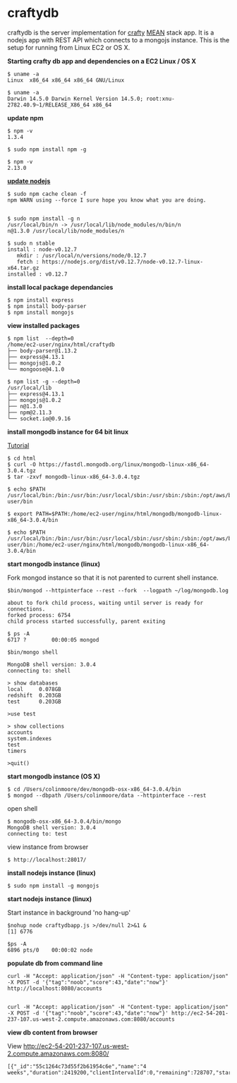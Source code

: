 # craftydb

craftydb is the server implementation for [crafty](https://github.com/col42dev/crafty) [MEAN](http://mean.io/#!/) stack app.
It is a nodejs app with REST API which connects to a mongojs instance.
This is the setup for running from Linux EC2 or OS X.

**Starting crafty db app and dependencies on a EC2 Linux / OS X**

    $ uname -a
    Linux  x86_64 x86_64 x86_64 GNU/Linux
    
    $ uname -a
    Darwin 14.5.0 Darwin Kernel Version 14.5.0; root:xnu-2782.40.9~1/RELEASE_X86_64 x86_64
    
**update npm**

    $ npm -v
    1.3.4
    
    $ sudo npm install npm -g
    
    $ npm -v
    2.13.0
    
**[update nodejs](http://stackoverflow.com/questions/8191459/how-to-update-node-js)**

    $ sudo npm cache clean -f
    npm WARN using --force I sure hope you know what you are doing.


    $ sudo npm install -g n
    /usr/local/bin/n -> /usr/local/lib/node_modules/n/bin/n
    n@1.3.0 /usr/local/lib/node_modules/n
    
    $ sudo n stable
    install : node-v0.12.7
       mkdir : /usr/local/n/versions/node/0.12.7
       fetch : https://nodejs.org/dist/v0.12.7/node-v0.12.7-linux-x64.tar.gz
    installed : v0.12.7
    
**install local package dependancies**

    $ npm install express
    $ npm install body-parser
    $ npm install mongojs

**view installed packages**

    $ npm list  --depth=0
    /home/ec2-user/nginx/html/craftydb
    ├── body-parser@1.13.2
    ├── express@4.13.1
    ├── mongojs@1.0.2
    └── mongoose@4.1.0
    
    $ npm list -g --depth=0
    /usr/local/lib
    ├── express@4.13.1
    ├── mongojs@1.0.2
    ├── n@1.3.0
    ├── npm@2.11.3
    └── socket.io@0.9.16


**install mongodb instance for 64 bit linux**

[Tutorial](http://docs.mongodb.org/manual/tutorial/install-mongodb-on-linux/)

    $ cd html
    $ curl -O https://fastdl.mongodb.org/linux/mongodb-linux-x86_64-3.0.4.tgz
    $ tar -zxvf mongodb-linux-x86_64-3.0.4.tgz
    
    $ echo $PATH
    /usr/local/bin:/bin:/usr/bin:/usr/local/sbin:/usr/sbin:/sbin:/opt/aws/bin:/home/ec2-user/bin
    
    $ export PATH=$PATH:/home/ec2-user/nginx/html/mongodb/mongodb-linux-x86_64-3.0.4/bin
    
    $ echo $PATH
    /usr/local/bin:/bin:/usr/bin:/usr/local/sbin:/usr/sbin:/sbin:/opt/aws/bin:/home/ec2-user/bin:/home/ec2-user/nginx/html/mongodb/mongodb-linux-x86_64-3.0.4/bin
    


**start mongodb instance (linux)**

Fork mongod instance so that it is not parented to current shell instance.

    $bin/mongod --httpinterface --rest --fork  --logpath ~/log/mongodb.log
    
    about to fork child process, waiting until server is ready for connections.
    forked process: 6754
    child process started successfully, parent exiting
    
    $ ps -A
    6717 ?        00:00:05 mongod

    $bin/mongo shell
    
    MongoDB shell version: 3.0.4
    connecting to: shell
    
    > show databases
    local     0.078GB
    redshift  0.203GB
    test      0.203GB
    
    >use test
    
    > show collections
    accounts
    system.indexes
    test
    timers
    
    >quit()
    
**start mongodb instance (OS X)**

    $ cd /Users/colinmoore/dev/mongodb-osx-x86_64-3.0.4/bin
    $ mongod --dbpath /Users/colinmoore/data --httpinterface --rest
    
open shell

    $ mongodb-osx-x86_64-3.0.4/bin/mongo
    MongoDB shell version: 3.0.4
    connecting to: test
    
view instance from browser

    $ http://localhost:28017/
 
 
**install nodejs instance (linux)**

    $ sudo npm install -g mongojs

**start nodejs instance (linux)**

Start instance in background 'no hang-up' 

    $nohup node craftydbapp.js >/dev/null 2>&1 &
    [1] 6776
    
    $ps -A
    6896 pts/0    00:00:02 node
    
    
**populate db from command line**

    curl -H "Accept: application/json" -H "Content-type: application/json" -X POST -d '{"tag":"noob","score":43,"date":"now"}' http://localhost:8080/accounts


    curl -H "Accept: application/json" -H "Content-type: application/json" -X POST -d '{"tag":"noob","score":43,"date":"now"}' http://ec2-54-201-237-107.us-west-2.compute.amazonaws.com:8080/accounts

**view db content from browser**

View http://ec2-54-201-237-107.us-west-2.compute.amazonaws.com:8080/ 

    [{"_id":"55c1264c73d55f2b61954c6e","name":"4 weeks","duration":2419200,"clientIntervalId":0,"remaining":728707,"starttime":1438721612,"expired":false}]
    
    
